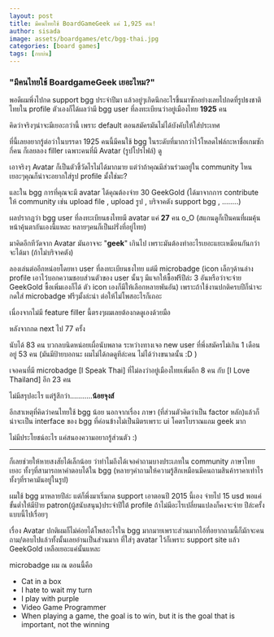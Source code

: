 ```yaml
---
layout: post
title: มีคนไทยใช้ BoardGameGeek แค่ 1,925 คน!
author: sisada
image: assets/boardgames/etc/bgg-thai.jpg
categories: [board games]
tags: [กบบ่น]
---
```

### "มีคนไทยใช้ BoardgameGeek เยอะไหม?"


พอดีผมพึ่งไปกด support bgg ประจำปีมา แล้วอยู่ๆเกิดนึกอะไรขึ้นมาซักอย่างเลยไปกดที่รูปธงชาติไทยใน profile ตัวเองก็ได้ผลว่ามี bgg user ที่ลงทะเบียนว่าอยู่เมืองไทย **1925** คน

คิดว่าจริงๆน่าจะมีเยอะกว่านี้ เพราะ default ตอนสมัครมันไม่ได้บังคับให้ใส่ประเทศ

ที่นี้เลยอยากรู้ต่อว่าในบรรดา 1925 คนนี้มีคนใช้ bgg ในระดับที่มากกว่าไว้โหลดไฟล์กะหาชื่อเกมซักกี่คน ก็เลยลอง filler เฉพาะคนที่มี Avatar (รูปโปรไฟล์) ดู

เอาจริงๆ Avatar ก็เป็นตัวชี้วัดไรไม่ได้มากมาย แต่ว่าถ้าคุณมีส่วนร่วมอยู่ใน community ไหนเยอะๆคุณก็น่าจะอยากใส่รูป profile มั้งใช่มะ?

และใน bgg การที่คุณจะมี avatar ได้คุณต้องจ่าย 30 GeekGold (ได้มาจากการ contribute ให้ community เช่น upload file , upload รูป , บริจาคตัง support bgg , ........)

ผลปรากฎว่า bgg user ที่ลงทะเบียนธงไทยมี avatar แค่ **27** คน o\_O (สแกนดูก็เป็นคนที่ผมคุ้นหน้าคุ้นตากันเองนี้แหละ หลายๆคนก็เป็นฝรั่งที่อยู่ไทย)

มาคิดอีกทีวัดจาก Avatar มันอาจจะ "**geek**" เกินไป เพราะมันต้องทำอะไรเยอะแยะเหมือนกันกว่าจะได้มา (ถ้าไม่บริจาคตัง)

ลองเล่นต่ออีกหน่อยโดยหา user ที่ลงทะเบียนธงไทย แต่มี microbadge (icon เล็กๆด้านล่าง profile เอาไว้บอกความชอบส่วนตัวของ user นั้นๆ มีแจกให้ซื้อฟรีปีล่ะ 3 อันหรือว่าจะจ่าย GeekGold ซื้อเพิ่มเองก็ได้ ตัว icon เองก็มีให้เลือกหลายพันอัน) เพราะถ้าใช้งานปกติครบปีก็น่าจะกดใส่ microbadge ฟรีๆมั้งล่ะน่า ต่อให้ไม่โพสอะไรก็เถอะ

เนื่องจากไม่มี feature filler นี้ตรงๆผมเลยต้องกดดูเองด้วยมือ

หลังจากกด next ไป 77 ครั้ง

นับได้ 83 คน บวกลบนิดหน่อยเผื่อนับพลาด ระหว่างทางเจอ new user ที่พึ่งสมัครไม่เกิน 1 เดือนอยู่ 53 คน (มันมีป้ายบอกนะ ผมไม่ได้กดดูทีล่ะคน ไม่ได้ว่างขนาดนั้น :D )

เจอคนที่มี microbadge [I Speak Thai] ที่ไม่ลงว่าอยู่เมืองไทยเพิ่มอีก 8 คน กับ [I Love Thailand] อีก 23 คน

ไม่มีสรุปอะไร แต่รู้สึกว่า...........**น้อยจุงส์**

อีกสาเหตุที่คิดว่าคนไทยใช้ bgg น้อย นอกจากเรื่อง ภาษา (ที่ส่วนตัวคิดว่าเป็น factor หลัก)แล้วก็น่าจะเป็น interface ของ bgg ที่ค่อนข้างไม่เป็นมิตรเพราะ ui โคตรโบราณแถม geek มาก

ไม่มีประโยชน์อะไร แค่สนองความอยากรู้ส่วนตัว :)



---



ก็เลยช่วยให้หายสงสัยได้เล็กน้อย ว่าทำไมถึงได้เจอคำถามบางประเภทใน community ภาษาไทยเยอะ ทั้งๆที่สามารถหาคำตอบได้ใน bgg (หลายๆคำถามให้ความรู้สึกเหมือนมีคนถามสินค้าราคาเท่าไร ทั้งๆที่ราคามันอยู่ในรูป)

ผมใช้ bgg มาหลายปีล่ะ แต่ก็พึ่งมาเริ่มกด support เอาตอนปี 2015 นี้เอง จ่ายไป 15 usd พอแค่ขั้นต่ำให้มีป้าย patron(ผู้สนับสนุน)ประจำปีใต้ profile ถ้าไม่มีอะไรเปลี่ยนแปลงก็คงจะจ่าย ปีล่ะครั้งแบบนี้ไปเรื่อยๆ

เรื่อง Avatar ปกติผมก็ไม่ค่อยได้โพสอะไรใน bgg มากมายเพราะส่วนมากไอ้ที่อยากถามนี้ก็มักจะคนถาม/ตอบไปแล้วทั้งนั้นเลยอ่านเป็นส่วนมาก ที่ใส่ๆ avatar ไว้ก็เพราะ support site แล้ว GeekGold เหลือเยอะแค่นั้นแหละ

microbadge ผม ณ ตอนนี้คือ
* Cat in a box
* I hate to wait my turn
* I play with purple
* Video Game Programmer
* When playing a game, the goal is to win, but it is the goal that is important, not the winning

